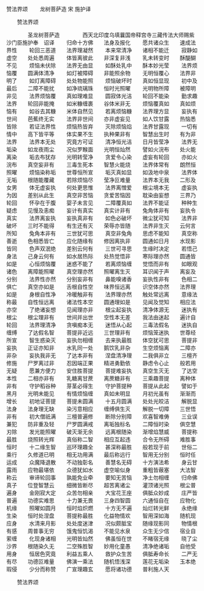   赞法界颂
　　龙树菩萨造  宋 施护译




　　赞法界颂

　　　　圣龙树菩萨造
　　　　西天北印度乌填曩国帝释宫寺三藏传法大师赐紫沙门臣施护奉　诏译
　　归命十方佛　　法身及报化
　　愿共诸众生　　速成法界性
　　轮回三恶道　　法界理凝然
　　本来常清净　　诸相不能迁
　　寂静如虚空　　处处悉周遍
　　体皆离彼此　　非深复非浅
　　乳未转变时　　酥醍醐不见
　　烦恼未伏除　　法界无由显
　　如酥处乳中　　酥本妙光莹
　　法界烦恼覆　　圆满体清净
　　如灯被障碍　　非能照余物
　　无明恒覆心　　法界非明了
　　如灯离障碍　　处处物能照
　　烦恼破坏时　　真如恒显现
　　初中及最后　　二障不能扰
　　如净琉璃珠　　恒时光照曜
　　光明物所障　　被障明非见
　　法界烦恼覆　　真如理难显
　　圆寂体光洁　　轮回不能染
　　勤求趣法界　　轮回非能掩
　　如米糠缠裹　　谷体米非无
　　烦恼覆真如　　真如烦恼有
　　如谷去其糠　　米体自然见
　　若离烦恼糠　　法界理方显
　　妄执有世间　　芭蕉终无实
　　法界非世间　　亦非虚妄见
　　如人饮甘露　　热恼悉皆除
　　若证法界性　　烦恼热皆弃
　　灭除烦恼焰　　法界甘露现
　　一切有情中　　高下皆平等
　　体实果不生　　执种果非有
　　智慧出生时　　有为非法界
　　法界本无处　　究竟方可证
　　清净恒光洁　　日月皆莹净
　　法界无垢染　　如龙夜雨尘
　　况似罗睺面　　光明恒灿然
　　譬如火浣布　　处火能离染
　　垢去布犹存　　光明转莹净
　　贪爱令心染　　虚妄有轮回
　　亦如火浣布　　真空妄非有
　　三毒生死本　　智慧火能烧
　　法界体常有　　朗然恒照曜
　　烦恼染称垢　　世尊恒所宣
　　垢灭真如显　　如汲地中泉
　　法界体无垢　　根随能覆藏
　　若除烦恼尽　　莹净叵难量
　　法界本无我　　二形及女男
　　体无虚妄执　　何处更思惟
　　法界离憎爱　　根尘境本无
　　虚妄执为因　　差别从此生
　　真空非苦恼　　贪爱苦恼因
　　耽染由妄想　　三界乃轮回
　　怀孕在于腹　　婴子未言见
　　二障覆真如　　法界不能证
　　种种生疑虑　　见慢及恚痴
　　妄计有真实　　真实计非有
　　兔角体非有　　妄执令真实
　　法界离妄执　　妄执真非有
　　如色必破坏　　微尘犹可知
　　法界非破坏　　三时不能得
　　有生还有灭　　荣辱亦皆随
　　法界非生灭　　云何言所知
　　兔角本非有　　三世犹可思
　　真空非兔角　　思虑不能知
　　真空称善逝　　色相悉皆亡
　　应化随缘有　　修因离执非
　　圆通如日月　　水现影皆同
　　色声双泯绝　　差别云何有
　　三世可寻思　　生缘时决定
　　若悟己身法　　己身云何有
　　如水居热际　　处热觉悟非
　　寒际理亦然　　圆通皆如是
　　心恒烦恼覆　　迷惑不能了
　　若离烦恼缠　　觉悟而非有
　　如眼观诸色　　离障能照曜
　　真空理亦然　　照曜离生灭
　　耳识闻于声　　离妄及分别
　　法界性亦然　　分别妄非有
　　鼻能嗅诸香　　妄执性非有
　　色相二俱亡　　真空亦如是
　　舌根自性空　　味界恒远离
　　识空体亦然　　法界理如是
　　身根自性净　　冷暖触非有
　　法界理亦然　　触处常远离
　　意缘法称最　　自性恒远离
　　诸法性本空　　圆通理如是
　　见闻及觉知　　相应法亦空
　　了绝诸妄想　　见闻理亦非
　　根尘起妄执　　清净体源无
　　迷执有根尘　　根尘理非有
　　世间并出世　　空性本无差
　　我法由迷起　　遍计自轮回
　　法界理清净　　贪嗔痴本无
　　迷悟从心起　　三毒法假名
　　迷执自缠缚　　了达假名智
　　菩提非近远　　三世理非有
　　烦恼笼迷执　　世尊经所宣
　　智生惑染灭　　妄执勿相缠
　　去来执最胜　　体空犹可思
　　菩提非妄执　　正证亦知非
　　水乳同一处　　鹅饮乳非杂
　　生空烦恼离　　二障亦非杂
　　妄执我非无　　了达本非有
　　涅盘清净理　　二我俱非立
　　三檀齐修施　　尸罗离过非
　　忍因端正果　　精进勇勤依
　　静虑令心止　　般若用无疑
　　愿兼方便力　　安住胜菩提
　　菩提难妄执　　真空生灭无
　　了达空本性　　二相亦非有
　　乳糖离甘蔗　　离蔗糖非有
　　三乘趣菩提　　离种体非有
　　守护稻谷种　　芽茎必得生
　　守护菩提种　　菩提从此起
　　譬如于黑月　　光明未能见
　　有情烦恼缠　　真如未明显
　　月初光虽有　　渐渐而增长
　　初地证菩提　　菩提未圆满
　　十五月圆满　　处处光皎洁
　　解脱显法身　　法身理无缺
　　染污意相应　　缠缚俱生灭
　　解脱一切障　　三世悟非有
　　初大僧祇满　　三檀普遍修
　　断除分别障　　欢喜智难俦
　　三业误兼犯　　防非重及轻
　　尸罗圆满戒　　离垢独标名
　　二障恒时染　　俱空慧刃除
　　发光能照曜　　破灭渐无余
　　远离根随染　　渐增焰慧威
　　菩提称最胜　　烧照转光辉
　　真俗称二智　　相应互起违
　　合令无所碍　　难胜事恒时
　　十二缘生智　　巡环理趣全
　　甚深称最胜　　般若现于前
　　世俗二乘行　　久修道已明
　　相无功用满　　最后称远行
　　智用无分别　　恒时任运成
　　众魔降退散　　不动独彰名
　　善慧名无碍　　十方演法希
　　身云甘露雨　　应物最堪依
　　众德犹如水　　虚空喻似身
　　重粗皆蔽塞　　大法智称云
　　审谛轮回事　　孰能免业牵
　　要知无苦恼　　净土勿相缠
　　归命佛真子　　位登智慧云
　　细微皆断尽　　超苦离诸尘
　　灌顶诸光照　　根尘普遍身
　　金刚寂大定　　众苦勿相亲
　　大宝花王座　　俱胝众妙成
　　庄严皆普遍　　功德实难思
　　十力兼无畏　　三身四智圆
　　六通恒自在　　应物化机缘
　　照曜如圆月　　恒时焰炽燃
　　十方无不遍　　灿烂转光鲜
　　永绝缘生染　　恒时处涅盘
　　菩提称最胜　　化益物情欢
　　智用深如海　　随机现应身
　　水清来月影　　处处度迷津
　　况似颇胝宝　　随缘现影同
　　物情根有感　　周普事无穷
　　饿鬼恒饥渴　　不能见水泉
　　众生无少信　　宿业自萦缠
　　化现身诸相　　光明皆灿然
　　佛虽恒在世　　不睹宿无缘
　　晓了尘沙界　　根随染久无
　　二空殊胜智　　妙用化童愚
　　清净绝诸垢　　自他受用身
　　恒居色究竟　　利益五乘人
　　救护众生苦　　俱胝寿命长
　　二严无有尽　　功德叵难量
　　佛演一乘法　　随机悟浅深
　　莲花无垢染　　玉本绝瑕侵
　　少分而称赞　　广宣理趣玄
　　愿将诸功德　　普利施人天


　　赞法界颂


